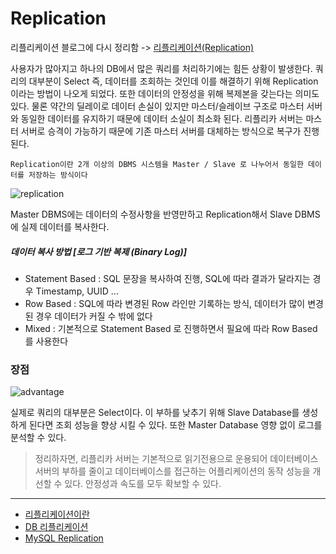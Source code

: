 # Replication

리플리케이션 블로그에 다시 정리함 -> [리플리케이션(Replication)](https://iiaii.tistory.com/7)

사용자가 많아지고 하나의 DB에서 많은 쿼리를 처리하기에는 힘든 상황이 발생한다.
쿼리의 대부분이 Select 즉, 데이터를 조회하는 것인데 이를 해결하기 위해 Replication이라는 방법이 나오게 되었다.
또한 데이터의 안정성을 위해 복제본을 갖는다는 의미도 있다. 물론 약간의 딜레이로 데이터 손실이 있지만 마스터/슬레이브 구조로 마스터 서버와 동일한 데이터를 유지하기 때문에 데이터 소실이 최소화 된다.
리플리카 서버는 마스터 서버로 승격이 가능하기 때문에 기존 마스터 서버를 대체하는 방식으로 복구가 진행된다.

``Replication이란 2개 이상의 DBMS 시스템을 Master / Slave 로 나누어서 동일한 데이터를 저장하는 방식이다``

![replication](https://nesoy.github.io/assets/posts/20180216/2.png)


Master DBMS에는 데이터의 수정사항을 반영만하고 Replication해서 Slave DBMS에 실제 데이터를 복사한다.

##### 데이터 복사 방법 [로그 기반 복제 (Binary Log)]

- Statement Based : SQL 문장을 복사하여 진행, SQL에 따라 결과가 달라지는 경우 Timestamp, UUID ...
- Row Based : SQL에 따라 변경된 Row 라인만 기록하는 방식, 데이터가 많이 변경된 경우 데이터가 커질 수 밖에 없다
- Mixed : 기본적으로 Statement Based 로 진행하면서 필요에 따라 Row Based를 사용한다


### 장점

![advantage](https://nesoy.github.io/assets/posts/20180216/3.png)

실제로 쿼리의 대부분은 Select이다. 이 부하를 낮추기 위해 Slave Database를 생성하게 된다면 조회 성능을 향상 시킬 수 있다.
또한 Master Database 영향 없이 로그를 분석할 수 있다. 


> 정리하자면, 리플리카 서버는 기본적으로 읽기전용으로 운용되어 데이터베이스 서버의 부하를 줄이고 데이터베이스를 접근하는 어플리케이션의 동작 성능을 개선할 수 있다. 안정성과 속도를 모두 확보할 수 있다.


---
- [리플리케이션이란](https://www.coovil.net/db-replication/)
- [DB 리플리케이션](https://nesoy.github.io/articles/2018-02/Database-Replication)
- [MySQL Replication](http://cloudrain21.com/mysql-replication)
